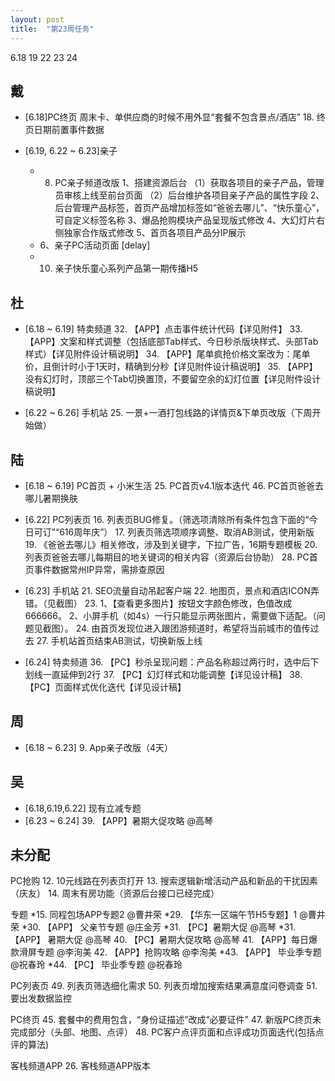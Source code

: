 ```yaml
---
layout: post
title:  "第23周任务"
---
```


6.18 19 22 23 24

戴
------

  - [6.18]PC终页
    周末卡、单供应商的时候不用外显“套餐不包含景点/酒店”
    18. 终页日期前置事件数据

  - [6.19, 6.22 ~ 6.23]亲子
    - 8. PC亲子频道改版
      1、搭建资源后台
        （1）获取各项目的亲子产品，管理员审核上线至前台页面
        （2）后台维护各项目亲子产品的属性字段
      2、后台管理产品标签，首页产品增加标签如“爸爸去哪儿”、“快乐童心”，可自定义标签名称
      3、爆品抢购模块产品呈现版式修改
      4、大幻灯片右侧独家合作版式修改
      5、首页各项目产品分IP展示
    - 6、亲子PC活动页面
    [delay]
    - 10. 亲子快乐童心系列产品第一期传播H5



杜
------

  - [6.18 ~ 6.19] 特卖频道
    32. 【APP】点击事件统计代码【详见附件】
    33. 【APP】文案和样式调整（包括底部Tab样式、今日秒杀版块样式、头部Tab样式）【详见附件设计稿说明】
    34. 【APP】尾单疯抢价格文案改为：尾单价，且倒计时小于1天时，精确到分秒【详见附件设计稿说明】
    35. 【APP】没有幻灯时，顶部三个Tab切换置顶，不要留空余的幻灯位置【详见附件设计稿说明】

  - [6.22 ~ 6.26] 手机站
    25. 一景+一酒打包线路的详情页&下单页改版（下周开始做）

陆
------

  - [6.18 ~ 6.19] PC首页 + 小米生活
    25. PC首页v4.1版本迭代
    46. PC首页爸爸去哪儿暑期换肤

  - [6.22] PC列表页
    16. 列表页BUG修复。（筛选项清除所有条件包含下面的“今日可订”“616周年庆”）
    17. 列表页筛选项顺序调整、取消AB测试，使用新版
    19. 《爸爸去哪儿》相关修改，涉及到关键字，下拉广告，16期专题模板
    20. 列表页爸爸去哪儿每期目的地关键词的相关内容（资源后台协助）
    28. PC首页事件数据常州IP异常，需排查原因

  - [6.23] 手机站
    21. SEO流量自动吊起客户端
    22. 地图页，景点和酒店ICON弄错。（见截图）
    23. 1、【查看更多图片】按钮文字颜色修改，色值改成666666。  2、小屏手机（如4s）一行只能显示两张图片，需要做下适配。（问题见截图）。
    24. 由首页发现位进入跟团游频道时，希望将当前城市的值传过去
    27. 手机站首页结束AB测试，切换新版上线

  - [6.24] 特卖频道
    36. 【PC】秒杀呈现问题：产品名称超过两行时，选中后下划线一直延伸到2行
    37. 【PC】幻灯样式和功能调整【详见设计稿】
    38. 【PC】页面样式优化迭代【详见设计稿】


周
------
  - [6.18 ~ 6.23] 9. App亲子改版（4天）

吴
------
  - [6.18,6.19,6.22] 现有立减专题
  - [6.23 ~ 6.24] 39. 【APP】暑期大促攻略 @高琴


未分配
------

  PC抢购
    12. 10元线路在列表页打开
    13. 搜索逻辑新增活动产品和新品的干扰因素（庆友）
    14. 周末有房功能（资源后台接口已经完成）

  专题
    *15. 同程包场APP专题2 @曹井荣
    *29. 【华东一区端午节H5专题】1 @曹井荣
    *30. 【APP】 父亲节专题 @庄金芳
    *31. 【PC】暑期大促 @高琴
    *31. 【APP】 暑期大促 @高琴
    40. 【PC】暑期大促攻略 @高琴
    41. 【APP】每日爆款滑屏专题 @李洵美
    42. 【APP】抢购攻略  @李洵美
    *43. 【APP】 毕业季专题 @祝春玲
    *44. 【PC】 毕业季专题 @祝春玲

  PC列表页
    49. 列表页筛选细化需求
    50. 列表页增加搜索结果满意度问卷调查
    51. 要出发数据监控

  PC终页
    45. 套餐中的费用包含，“身份证描述”改成“必要证件”
    47. 新版PC终页未完成部分（头部、地图、点评）
    48. PC客户点评页面和点评成功页面迭代(包括点评的算法)

  客栈频道APP
    26. 客栈频道APP版本
